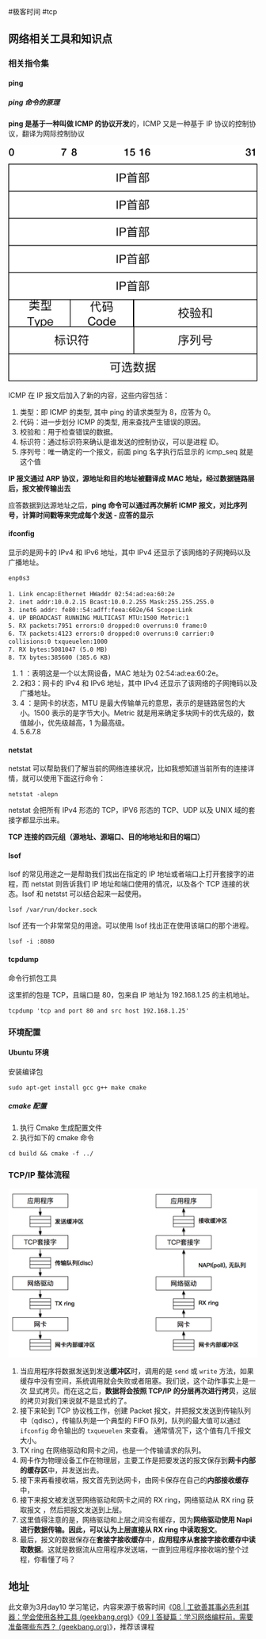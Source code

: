 #极客时间 #tcp 

## 网络相关工具和知识点

### 相关指令集

####  ping

##### ping 命令的原理

**ping 是基于一种叫做 ICMP 的协议开发**的，ICMP 又是一种基于 IP 协议的控制协议，翻译为网际控制协议

![](attachment/Pasted%20image%2020230310223320.png)


ICMP 在 IP 报文后加入了新的内容，这些内容包括：
1. 类型：即 ICMP 的类型, 其中 ping 的请求类型为 8，应答为 0。
2. 代码：进一步划分 ICMP 的类型, 用来查找产生错误的原因。
3. 校验和：用于检查错误的数据。
4. 标识符：通过标识符来确认是谁发送的控制协议，可以是进程 ID。
5. 序列号：唯一确定的一个报文，前面 ping 名字执行后显示的 icmp_seq 就是这个值

**IP 报文通过 ARP 协议，源地址和目的地址被翻译成 MAC 地址，经过数据链路层后，报文被传输出去**

应答数据到达源地址之后，**ping 命令可以通过再次解析 ICMP 报文，对比序列号，计算时间戳等来完成每个发送 - 应答的显示**

#### ifconfig

显示的是网卡的 IPv4 和 IPv6 地址，其中 IPv4 还显示了该网络的子网掩码以及广播地址。

```shell 
enp0s3 

1. Link encap:Ethernet HWaddr 02:54:ad:ea:60:2e 
2. inet addr:10.0.2.15 Bcast:10.0.2.255 Mask:255.255.255.0 
3. inet6 addr: fe80::54:adff:feea:602e/64 Scope:Link 
4. UP BROADCAST RUNNING MULTICAST MTU:1500 Metric:1 
5. RX packets:7951 errors:0 dropped:0 overruns:0 frame:0 
6. TX packets:4123 errors:0 dropped:0 overruns:0 carrier:0 collisions:0 txqueuelen:1000 
7. RX bytes:5081047 (5.0 MB) 
8. TX bytes:385600 (385.6 KB)
```

1. 1 ：表明这是一个以太网设备，MAC 地址为 02:54:ad:ea:60:2e。
2. 2和3：网卡的 IPv4 和 IPv6 地址，其中 IPv4 还显示了该网络的子网掩码以及广播地址。
3. 4 ：是网卡的状态，MTU 是最大传输单元的意思，表示的是链路层包的大小。1500 表示的是字节大小。Metric 就是用来确定多块网卡的优先级的，数值越小，优先级越高，1 为最高级。
4.  5.6.7.8 

#### netstat


netstat 可以帮助我们了解当前的网络连接状况，比如我想知道当前所有的连接详情，就可以使用下面这行命令：

```shell
netstat -alepn
```
netstat 会把所有 IPv4 形态的 TCP，IPV6 形态的 TCP、UDP 以及 UNIX 域的套接字都显示出来。

**TCP 连接的四元组（源地址、源端口、目的地地址和目的端口）**


#### lsof

lsof 的常见用途之一是帮助我们找出在指定的 IP 地址或者端口上打开套接字的进程，而 netstat 则告诉我们 IP 地址和端口使用的情况，以及各个 TCP 连接的状态。Isof 和 netstst 可以结合起来一起使用。

```shell
lsof /var/run/docker.sock
```

lsof 还有一个非常常见的用途。可以使用 lsof 找出正在使用该端口的那个进程。

```shell
lsof -i :8080
```

#### tcpdump

命令行抓包工具

这里抓的包是 TCP，且端口是 80，包来自 IP 地址为 192.168.1.25 的主机地址。
```shell
tcpdump 'tcp and port 80 and src host 192.168.1.25' 
```

### 环境配置

#### Ubuntu 环境

安装编译包

```shell
sudo apt-get install gcc g++ make cmake
```

##### cmake 配置

1. 执行 Cmake 生成配置文件
2. 执行如下的 cmake 命令
```shell
cd build && cmake -f ../
```

### TCP/IP 整体流程

![](attachment/Pasted%20image%2020230310230942.png)


1. 当应用程序将数据发送到发送**缓冲区**时，调用的是 `send` 或 `write` 方法，如果缓存中没有空间，系统调用就会失败或者阻塞。我们说，这个动作事实上是一次 <kbd>显式拷贝</kbd>。而在这之后，**数据将会按照 TCP/IP 的分层再次进行拷贝**，这层的拷贝对我们来说就不是显式的了。
2. 接下来轮到 TCP 协议栈工作，创建 Packet 报文，并把报文发送到传输队列中（qdisc），传输队列是一个典型的 FIFO 队列，队列的最大值可以通过 `ifconfig` 命令输出的 `txqueuelen` 来查看。 通常情况下，这个值有几千报文大小。
3. TX ring 在网络驱动和网卡之间，也是一个传输请求的队列。
4. 网卡作为物理设备工作在物理层，主要工作是把要发送的报文保存到**网卡内部的缓存区**中，并发送出去。
5. 接下来再看接收端，报文首先到达网卡，由网卡保存在自己的**内部接收缓存**中，
6. 接下来报文被发送至网络驱动和网卡之间的 RX ring，网络驱动从 RX ring 获取报文 ，然后把报文发送到上层。
7. 这里值得注意的是，网络驱动和上层之间没有缓存，因为**网络驱动使用 Napi 进行数据传输。因此，可以认为上层直接从 RX ring 中读取报文**。
8. 最后，报文的数据保存在**套接字接收缓存**中，**应用程序从套接字接收缓存中读取数据**。这就是数据流从应用程序发送端，一直到应用程序接收端的整个过程，你看懂了吗？

## 地址

此文章为3月day10 学习笔记，内容来源于极客时间《[08 | 工欲善其事必先利其器：学会使用各种工具 (geekbang.org)](https://time.geekbang.org/column/article/118990)》《[09丨答疑篇：学习网络编程前，需要准备哪些东西？ (geekbang.org)](https://time.geekbang.org/column/article/120390)》，推荐该课程
